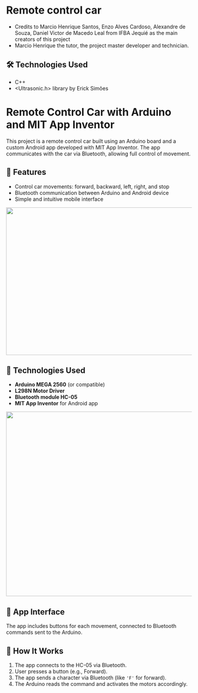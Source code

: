 # Remote control car

- Credits to Marcio Henrique Santos, Enzo Alves Cardoso, Alexandre de Souza, Daniel Victor de Macedo Leal from IFBA Jequié as the main creators of this project 
- Marcio Henrique the tutor, the project master developer and technician.

## 🛠 Technologies Used

- C++
- <Ultrasonic.h> library by Erick Simões
  
# Remote Control Car with Arduino and MIT App Inventor

This project is a remote control car built using an Arduino board and a custom Android app developed with MIT App Inventor. The app communicates with the car via Bluetooth, allowing full control of movement.

## 🚗 Features

- Control car movements: forward, backward, left, right, and stop
- Bluetooth communication between Arduino and Android device
- Simple and intuitive mobile interface
<img height=400 width=900 src = "https://github.com/user-attachments/assets/9032a2ee-54e3-4c02-9632-130c0872bd43"/>

## 🧰 Technologies Used

- **Arduino MEGA 2560** (or compatible)
- **L298N Motor Driver**
- **Bluetooth module HC-05**
- **MIT App Inventor** for Android app

<img width=600 height=500 src = "https://github.com/user-attachments/assets/daeb9b5a-21db-4b4e-9f87-7b6ac9f6ae4d"/>

## 📱 App Interface

The app includes buttons for each movement, connected to Bluetooth commands sent to the Arduino.

## 🧠 How It Works

1. The app connects to the HC-05 via Bluetooth.
2. User presses a button (e.g., Forward).
3. The app sends a character via Bluetooth (like `'F'` for forward).
4. The Arduino reads the command and activates the motors accordingly.



